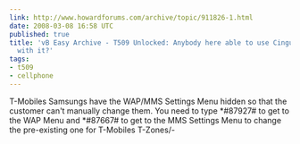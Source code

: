```yaml
---
link: http://www.howardforums.com/archive/topic/911826-1.html
date: 2008-03-08 16:58 UTC
published: true
title: 'vB Easy Archive - T509 Unlocked: Anybody here able to use Cingular MediaNet
  with it?'
tags:
- t509
- cellphone
---
```


T-Mobiles Samsungs have the WAP/MMS Settings Menu hidden so that the customer can't manually change them. You need to type *#87927# to get to the WAP Menu and *#87667# to get to the MMS Settings Menu to change the pre-existing one for T-Mobiles T-Zones/-
